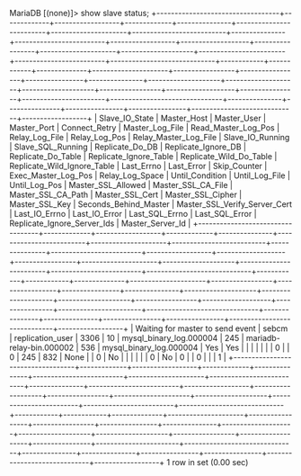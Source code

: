 MariaDB [(none)]> show slave status;
+----------------------------------+-------------+------------------+-------------+---------------+-------------------------+---------------------+--------------------------+---------------+-------------------------+------------------+-------------------+-----------------+---------------------+--------------------+------------------------+-------------------------+-----------------------------+------------+------------+--------------+---------------------+-----------------+-----------------+----------------+---------------+--------------------+--------------------+--------------------+-----------------+-------------------+----------------+-----------------------+-------------------------------+---------------+---------------+----------------+----------------+-----------------------------+------------------+
| Slave_IO_State                   | Master_Host | Master_User      | Master_Port | Connect_Retry | Master_Log_File         | Read_Master_Log_Pos | Relay_Log_File           | Relay_Log_Pos | Relay_Master_Log_File   | Slave_IO_Running | Slave_SQL_Running | Replicate_Do_DB | Replicate_Ignore_DB | Replicate_Do_Table | Replicate_Ignore_Table | Replicate_Wild_Do_Table | Replicate_Wild_Ignore_Table | Last_Errno | Last_Error | Skip_Counter | Exec_Master_Log_Pos | Relay_Log_Space | Until_Condition | Until_Log_File | Until_Log_Pos | Master_SSL_Allowed | Master_SSL_CA_File | Master_SSL_CA_Path | Master_SSL_Cert | Master_SSL_Cipher | Master_SSL_Key | Seconds_Behind_Master | Master_SSL_Verify_Server_Cert | Last_IO_Errno | Last_IO_Error | Last_SQL_Errno | Last_SQL_Error | Replicate_Ignore_Server_Ids | Master_Server_Id |
+----------------------------------+-------------+------------------+-------------+---------------+-------------------------+---------------------+--------------------------+---------------+-------------------------+------------------+-------------------+-----------------+---------------------+--------------------+------------------------+-------------------------+-----------------------------+------------+------------+--------------+---------------------+-----------------+-----------------+----------------+---------------+--------------------+--------------------+--------------------+-----------------+-------------------+----------------+-----------------------+-------------------------------+---------------+---------------+----------------+----------------+-----------------------------+------------------+
| Waiting for master to send event | sebcm       | replication_user |        3306 |            10 | mysql_binary_log.000004 |                 245 | mariadb-relay-bin.000002 |           536 | mysql_binary_log.000004 | Yes              | Yes               |                 |                     |                    |                        |                         |                             |          0 |            |            0 |                 245 |             832 | None            |                |             0 | No                 |                    |                    |                 |                   |                |                     0 | No                            |             0 |               |              0 |                |                             |                1 |
+----------------------------------+-------------+------------------+-------------+---------------+-------------------------+---------------------+--------------------------+---------------+-------------------------+------------------+-------------------+-----------------+---------------------+--------------------+------------------------+-------------------------+-----------------------------+------------+------------+--------------+---------------------+-----------------+-----------------+----------------+---------------+--------------------+--------------------+--------------------+-----------------+-------------------+----------------+-----------------------+-------------------------------+---------------+---------------+----------------+----------------+-----------------------------+------------------+
1 row in set (0.00 sec)
